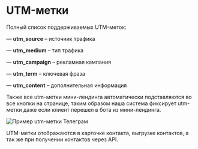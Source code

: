 # UTM-метки

Полный список поддерживаемых UTM-меток:

— **utm\_source** – источник трафика

— **utm\_medium** – тип трафика

— **utm\_campaign** – рекламная кампания

— **utm\_term** – ключевая фраза

— **utm\_content** – дополнительная информация

Также все utm-метки мини-лендинга автоматически подставляются во все кнопки на странице, таким образом наша система фиксирует utm-метки даже если клиент перешел в бота из мини-лендинга.

![Пример utm-метки Телеграм](../../.gitbook/assets/mZH6JBBlo4c.jpg)

UTM-метки отображаются в карточке контакта, выгрузке контактов, а так же при получении контактов через API.
